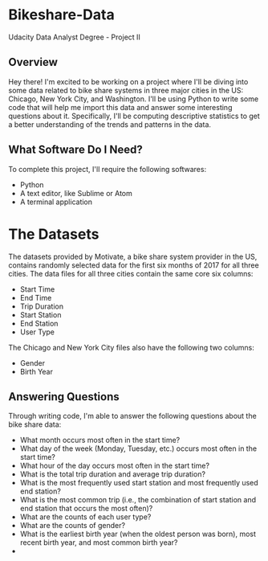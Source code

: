 # Bikeshare-Data
Udacity Data Analyst Degree - Project II

## Overview
Hey there! I'm excited to be working on a project where I'll be diving into some data related to bike share systems in three major cities in the US: Chicago, New York City, and Washington. I'll be using Python to write some code that will help me import this data and answer some interesting questions about it. Specifically, I'll be computing descriptive statistics to get a better understanding of the trends and patterns in the data.

## What Software Do I Need?
To complete this project, I'll require the following softwares:

- Python 
- A text editor, like Sublime or Atom
- A terminal application

# The Datasets
The datasets provided by Motivate, a bike share system provider in the US, contains randomly selected data for the first six months of 2017 for all three cities. The data files for all three cities contain the same core six columns:

- Start Time 
- End Time 
- Trip Duration 
- Start Station 
- End Station 
- User Type 

The Chicago and New York City files also have the following two columns:

- Gender
- Birth Year

## Answering Questions
Through writing code, I'm able to answer the following questions about the bike share data:

- What month occurs most often in the start time?
- What day of the week (Monday, Tuesday, etc.) occurs most often in the start time? 
- What hour of the day occurs most often in the start time?
- What is the total trip duration and average trip duration?
- What is the most frequently used start station and most frequently used end station?
- What is the most common trip (i.e., the combination of start station and end station that occurs the most often)?
- What are the counts of each user type?
- What are the counts of gender?
- What is the earliest birth year (when the oldest person was born), most recent birth year, and most common birth year?
- 
